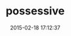 ---
layout: post
title:  "possessive"
repo:   "bclubb/possessive"
date:   2015-02-18 17:12:37
gemurl: http://github.com/bclubb/possessive
---